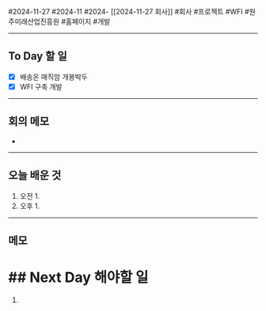 #2024-11-27 #2024-11 #2024- [[2024-11-27 회사]]
#회사 #프로젝트 #WFI #원주미래산업진흥원 #홈페이지 #개발

---
## To Day 할 일
- [x] 배송온 매직암 개봉박두
- [x] WFI 구축 개발
---
## 회의 메모
- 
---
## 오늘 배운 것
1. 오전
    1. 
2. 오후
    1. 
---
## 메모


# ## Next Day 해야할 일
1. 
